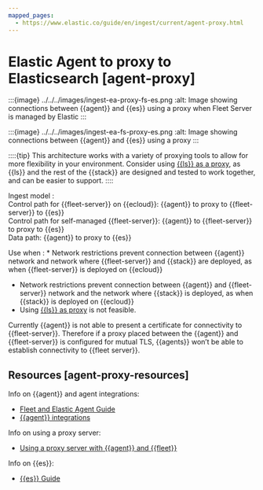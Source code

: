 ```yaml
---
mapped_pages:
  - https://www.elastic.co/guide/en/ingest/current/agent-proxy.html
---
```


# Elastic Agent to proxy to Elasticsearch [agent-proxy]

:::{image} ../../../images/ingest-ea-proxy-fs-es.png
:alt: Image showing connections between {{agent}} and {{es}} using a proxy when Fleet Server is managed by Elastic
:::

:::{image} ../../../images/ingest-ea-fs-proxy-es.png
:alt: Image showing connections between {{agent}} and {{es}} using a proxy
:::

::::{tip}
This architecture works with a variety of proxying tools to allow for more flexibility in your environment. Consider using [{{ls}} as a proxy](ls-networkbridge.md), as {{ls}} and the rest of the {{stack}} are designed and tested to work together, and can be easier to support.
::::


Ingest model
:   <br> Control path for {{fleet-server}} on {{ecloud}}: {{agent}} to proxy to {{fleet-server}} to {{es}}<br> Control path for self-managed {{fleet-server}}: {{agent}} to {{fleet-server}} to proxy to {{es}}<br> Data path: {{agent}} to proxy to {{es}}

Use when
:   * Network restrictions prevent connection between {{agent}} network and network where {{fleet-server}} and {{stack}} are deployed, as when {{fleet-server}} is deployed on {{ecloud}}
* Network restrictions prevent connection between {{agent}} and {{fleet-server}} network and the network where {{stack}} is deployed, as when {{stack}} is deployed on {{ecloud}}
* Using [{{ls}} as proxy](ls-networkbridge.md) is not feasible.


Currently {{agent}} is not able to present a certificate for connectivity to {{fleet-server}}. Therefore if a proxy placed between the {{agent}} and {{fleet-server}} is configured for mutual TLS, {{agents}} won’t be able to establish connectivity to {{fleet server}}.


## Resources [agent-proxy-resources]

Info on {{agent}} and agent integrations:

* [Fleet and Elastic Agent Guide](https://www.elastic.co/guide/en/fleet/current)
* [{{agent}} integrations](asciidocalypse://docs/integration-docs/docs/reference/ingestion-tools/integrations/index.md)

Info on using a proxy server:

* [Using a proxy server with {{agent}} and {{fleet}}](asciidocalypse://docs/docs-content/docs/reference/ingestion-tools/fleet/fleet-agent-proxy-support.md)

Info on {{es}}:

* [{{es}} Guide](https://www.elastic.co/guide/en/elasticsearch/reference/current)

